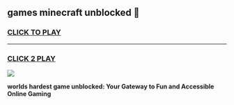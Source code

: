 
## games minecraft unblocked 👋
<h3>
<a href="https://premium.freeplayer.one?title=games_minecraft_unblocked&ref=13F">CLICK TO PLAY</a></h3>
<hr>

<h3>
<a href="https://premium.freeplayer.one?title=games_minecraft_unblocked&ref=13F">CLICK 2 PLAY</a>
  
</h3>

<a href="https://premium.freeplayer.one?title=games_minecraft_unblocked&ref=12F/"><img src="https://clearcache.store/games.png"></a>


**worlds hardest game unblocked: Your Gateway to Fun and Accessible Online Gaming**
